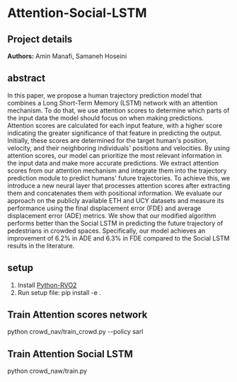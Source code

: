 # Attention-Social-LSTM

## Project details
**Authors:** Amin Manafi, Samaneh Hoseini

## abstract
In this paper, we propose a human trajectory prediction model that combines a Long Short-Term Memory (LSTM) network with an attention mechanism. To do that, we use attention scores to determine which parts of the input data the model should focus on when making predictions. Attention scores are calculated for each input feature, with a higher score indicating the greater significance of that feature in predicting the output. Initially, these scores are determined for the target human's position, velocity, and their neighboring individuals' positions and velocities. By using attention scores, our model can prioritize the most relevant information in the input data and make more accurate predictions.
We extract attention scores from our attention mechanism and integrate them into the trajectory prediction module to predict humans' future trajectories.
To achieve this, we introduce a new neural layer that processes attention scores after extracting them and concatenates them with positional information. We evaluate our approach on the publicly available ETH and UCY datasets and measure its performance using the final displacement error (FDE) and average displacement error (ADE) metrics. We show that our modified algorithm performs better than the Social LSTM in predicting the future trajectory of pedestrians in crowded spaces. Specifically, our model achieves an improvement of 6.2\% in ADE and 6.3\% in FDE compared to the Social LSTM results in the literature.

## setup
1. Install [Python-RVO2](https://github.com/sybrenstuvel/Python-RVO2)
2. Run setup file: pip install -e .

## Train Attention scores network
python crowd_nav/train_crowd.py --policy sarl

## Train Attention Social LSTM
python crowd_naw/train.py
